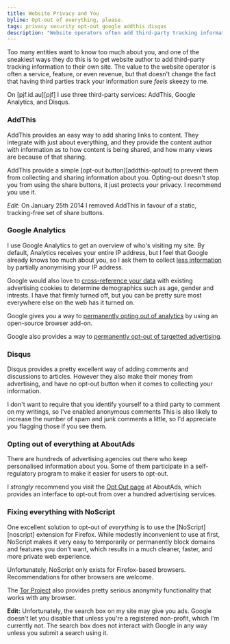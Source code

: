 ```yaml
---
title: Website Privacy and You
byline: Opt-out of everything, please.
tags: privacy security opt-out google addthis disqus
description: "Website operators often add third-party tracking information to their own sites. The value to the website operator is often a service, feature, or even revenue, but that doesn't change the fact that having third parties track your information sure *feels* skeezy to me."
---
```


Too many entities want to know too much about you, and one of the sneakiest
ways they do this is to get website author to add third-party tracking
information to their own site. The value to the website operator is
often a service, feature, or even revenue, but that doesn't change the fact
that having third parties track your information sure *feels* skeezy to me.

<!--more-->

On [pjf.id.au][pjf] I use three third-party services:
AddThis, Google Analytics, and Disqus.

### AddThis

AddThis provides an easy way to add sharing links to content. They
integrate with just about everything, and they provide the content author
with information as to how content is being shared, and how many
views are because of that sharing.

AddThis provide a simple
[opt-out button][addthis-optout] to prevent
them from collecting and sharing information about you. Opting-out
doesn't stop you from using the share buttons, it just protects your
privacy. I recommend you use it.

*Edit:* On January 25th 2014 I removed AddThis in favour of a static,
tracking-free set of share buttons.

### Google Analytics

I use Google Analytics to get an overview of who's visiting my site.
By default, Analytics receives your entire IP address, but I feel
that Google already knows too much about you, so I ask them to collect
[less information](https://support.google.com/analytics/answer/2763052?hl=en&ref_topic=2919631)
by partially anonymising your IP address.

Google would also love to
[cross-reference your data](https://support.google.com/analytics/answer/2700409)
with existing advertising cookies to determine demographics such as age,
gender and intrests. I have that firmly turned off, but you can be
pretty sure most everywhere else on the web has it turned on.

Google gives you a way to
[permanently opting out of analytics](https://support.google.com/analytics/answer/181881)
by using an open-source browser add-on.

Google also provides a way to
[permanently opt-out of targetted advertising](https://www.google.com/settings/ads/plugin).

### Disqus

Disqus provides a pretty excellent way of adding comments and discussions
to articles. However they also make their money from advertising, and
have no opt-out button when it comes to collecting your information.

I don't want to require that you identify yourself to a third party
to comment on my writings, so I've enabled anonymous comments This is also
likely to increase the number of spam and junk comments a little, so I'd
appreciate you flagging those if you see them.

### Opting out of everything at AboutAds

There are hundreds of advertising agencies out there who keep
personalised information about you. Some of them participate in
a self-regulatory program to make it easier for users to opt-out.

I *strongly* recommend you visit the
[Opt Out page](http://www.aboutads.info/choices/) at AboutAds, which
provides an interface to opt-out from over a hundred advertising
services.

### Fixing everything with NoScript

One excellent solution to opt-out of *everything* is to use the
[NoScript][noscript] extension for Firefox. While modestly inconvenient
to use at first, NoScript makes it very easy to temporarily or permanently
block domains and features you don't want, which results in a much
cleaner, faster, and more private web experience.

Unfortunately, NoScript only exists for Firefox-based browsers.
Recommendations for other browsers are welcome.

The [Tor Project](https://www.torproject.org/) also provides pretty
serious anonymity functionality that works with any browser.

**Edit:** Unfortunately, the search box on my site may give you ads.
Google doesn't let you disable that unless you're a registered non-profit,
which I'm currently not. The search box does not interact with
Google in any way unless you submit a search using it.
